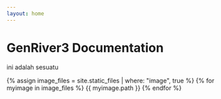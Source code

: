 ```yaml
---
layout: home
---
```

<h1>GenRiver3 Documentation</h1>  

ini adalah sesuatu

{% assign image_files = site.static_files | where: "image", true %}
{% for myimage in image_files %}
  {{ myimage.path }}
{% endfor %}
